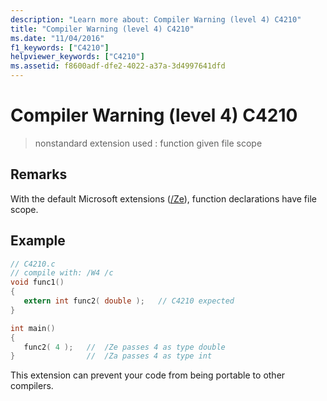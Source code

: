 ```yaml
---
description: "Learn more about: Compiler Warning (level 4) C4210"
title: "Compiler Warning (level 4) C4210"
ms.date: "11/04/2016"
f1_keywords: ["C4210"]
helpviewer_keywords: ["C4210"]
ms.assetid: f8600adf-dfe2-4022-a37a-3d4997641dfd
---
```

# Compiler Warning (level 4) C4210

> nonstandard extension used : function given file scope

## Remarks

With the default Microsoft extensions ([/Ze](../../build/reference/za-ze-disable-language-extensions.md)), function declarations have file scope.

## Example

```c
// C4210.c
// compile with: /W4 /c
void func1()
{
   extern int func2( double );   // C4210 expected
}

int main()
{
   func2( 4 );   //  /Ze passes 4 as type double
}                //  /Za passes 4 as type int
```

This extension can prevent your code from being portable to other compilers.
